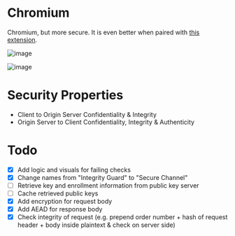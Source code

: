 # Chromium

Chromium, but more secure. It is even better when paired with [this extension](https://github.com/thngkaiyuan/secure-channel).

![image](https://cloud.githubusercontent.com/assets/10496851/23801645/db71b7ee-05eb-11e7-9f59-50de91658526.png)

![image](https://cloud.githubusercontent.com/assets/10496851/23801924/b4b23b0a-05ec-11e7-85c5-5342646a3015.png)

# Security Properties

- Client to Origin Server Confidentiality & Integrity
- Origin Server to Client Confidentiality, Integrity & Authenticity

# Todo

- [x] Add logic and visuals for failing checks
- [x] Change names from "Integrity Guard" to "Secure Channel"
- [ ] Retrieve key and enrollment information from public key server
- [ ] Cache retrieved public keys
- [x] Add encryption for request body
- [x] Add AEAD for response body
- [x] Check integrity of request (e.g. prepend order number + hash of request header + body inside plaintext & check on server side)
